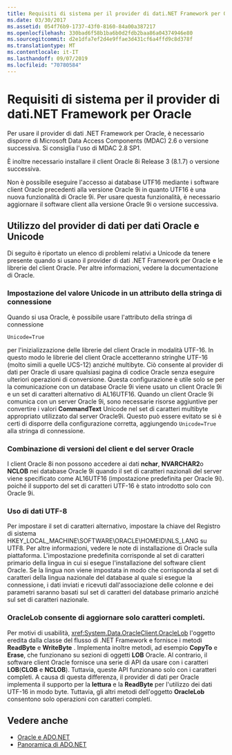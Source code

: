```yaml
---
title: Requisiti di sistema per il provider di dati.NET Framework per Oracle
ms.date: 03/30/2017
ms.assetid: 054f76b9-1737-43f0-8160-84a00a387217
ms.openlocfilehash: 330bad6f58b1ba6b0d2fdb2baa86a04374946e80
ms.sourcegitcommit: d2e1dfa7ef2d4e9ffae3d431cf6a4ffd9c8d378f
ms.translationtype: MT
ms.contentlocale: it-IT
ms.lasthandoff: 09/07/2019
ms.locfileid: "70780584"
---
```

# <a name="system-requirements-for-the-net-framework-data-provider-for-oracle"></a>Requisiti di sistema per il provider di dati.NET Framework per Oracle
Per usare il provider di dati .NET Framework per Oracle, è necessario disporre di Microsoft Data Access Components (MDAC) 2.6 o versione successiva. Si consiglia l'uso di MDAC 2.8 SP1.  
  
 È inoltre necessario installare il client Oracle 8i Release 3 (8.1.7) o versione successiva.  
  
 Non è possibile eseguire l'accesso ai database UTF16 mediante i software client Oracle precedenti alla versione Oracle 9i in quanto UTF16 è una nuova funzionalità di Oracle 9i. Per usare questa funzionalità, è necessario aggiornare il software client alla versione Oracle 9i o versione successiva.  
  
## <a name="working-with-the-data-provider-for-oracle-and-unicode-data"></a>Utilizzo del provider di dati per dati Oracle e Unicode  
 Di seguito è riportato un elenco di problemi relativi a Unicode da tenere presente quando si usano il provider di dati .NET Framework per Oracle e le librerie del client Oracle. Per altre informazioni, vedere la documentazione di Oracle.  
  
### <a name="setting-the-unicode-value-in-a-connection-string-attribute"></a>Impostazione del valore Unicode in un attributo della stringa di connessione  
 Quando si usa Oracle, è possibile usare l'attributo della stringa di connessione  
  
```  
Unicode=True   
```  
  
 per l'inizializzazione delle librerie del client Oracle in modalità UTF-16. In questo modo le librerie del client Oracle accetteranno stringhe UTF-16 (molto simili a quelle UCS-12) anziché multibyte. Ciò consente al provider di dati per Oracle di usare qualsiasi pagina di codice Oracle senza eseguire ulteriori operazioni di conversione. Questa configurazione è utile solo se per la comunicazione con un database Oracle 9i viene usato un client Oracle 9i e un set di caratteri alternativo di AL16UTF16. Quando un client Oracle 9i comunica con un server Oracle 9i, sono necessarie risorse aggiuntive per convertire i valori **CommandText** Unicode nel set di caratteri multibyte appropriato utilizzato dal server Oracle9i. Questo può essere evitato se si è certi di disporre della configurazione corretta, aggiungendo `Unicode=True` alla stringa di connessione.  
  
### <a name="mixing-versions-of-oracle-client-and-oracle-server"></a>Combinazione di versioni del client e del server Oracle  
 I client Oracle 8i non possono accedere ai dati **nchar**, **NVARCHAR2**o **NCLOB** nei database Oracle 9i quando il set di caratteri nazionali del server viene specificato come AL16UTF16 (impostazione predefinita per Oracle 9i). poiché il supporto del set di caratteri UTF-16 è stato introdotto solo con Oracle 9i.  
  
### <a name="working-with-utf-8-data"></a>Uso di dati UTF-8  
 Per impostare il set di caratteri alternativo, impostare la chiave del Registro di sistema HKEY_LOCAL_MACHINE\SOFTWARE\ORACLE\HOMEID\NLS_LANG su UTF8. Per altre informazioni, vedere le note di installazione di Oracle sulla piattaforma. L'impostazione predefinita corrisponde al set di caratteri primario della lingua in cui si esegue l'installazione del software client Oracle. Se la lingua non viene impostata in modo che corrisponda al set di caratteri della lingua nazionale del database al quale si esegue la connessione, i dati inviati e ricevuti dall'associazione delle colonne e dei parametri saranno basati sul set di caratteri del database primario anziché sul set di caratteri nazionale.  
  
### <a name="oraclelob-can-only-update-full-characters"></a>OracleLob consente di aggiornare solo caratteri completi.  
 Per motivi di usabilità, <xref:System.Data.OracleClient.OracleLob> l'oggetto eredita dalla classe del flusso di .NET Framework e fornisce i metodi **ReadByte** e **WriteByte** . Implementa inoltre metodi, ad esempio **CopyTo** e **Erase**, che funzionano su sezioni di oggetti **LOB** Oracle. Al contrario, il software client Oracle fornisce una serie di API da usare con i caratteri **LOB**(**CLOB** e **NCLOB**). Tuttavia, queste API funzionano solo con i caratteri completi. A causa di questa differenza, il provider di dati per Oracle implementa il supporto per la **lettura** e la **ReadByte** per l'utilizzo dei dati UTF-16 in modo byte. Tuttavia, gli altri metodi dell'oggetto **OracleLob** consentono solo operazioni con caratteri completi.  
  
## <a name="see-also"></a>Vedere anche

- [Oracle e ADO.NET](oracle-and-adonet.md)
- [Panoramica di ADO.NET](ado-net-overview.md)
